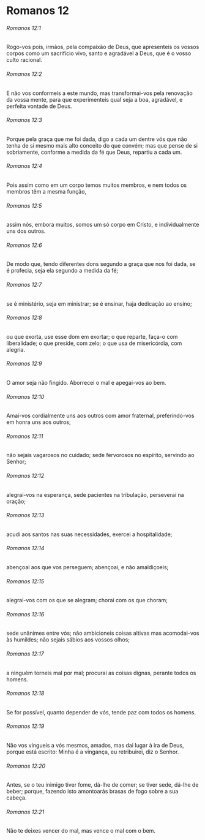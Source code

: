 # Romanos 12

###### Romanos 12:1

Rogo-vos pois, irmãos, pela compaixão de Deus, que apresenteis os vossos corpos como um sacrifício vivo, santo e agradável a Deus, que é o vosso culto racional.

###### Romanos 12:2

E não vos conformeis a este mundo, mas transformai-vos pela renovação da vossa mente, para que experimenteis qual seja a boa, agradável, e perfeita vontade de Deus.

###### Romanos 12:3

Porque pela graça que me foi dada, digo a cada um dentre vós que não tenha de si mesmo mais alto conceito do que convém; mas que pense de si sobriamente, conforme a medida da fé que Deus, repartiu a cada um.

###### Romanos 12:4

Pois assim como em um corpo temos muitos membros, e nem todos os membros têm a mesma função,

###### Romanos 12:5

assim nós, embora muitos, somos um só corpo em Cristo, e individualmente uns dos outros.

###### Romanos 12:6

De modo que, tendo diferentes dons segundo a graça que nos foi dada, se é profecia, seja ela segundo a medida da fé;

###### Romanos 12:7

se é ministério, seja em ministrar; se é ensinar, haja dedicação ao ensino;

###### Romanos 12:8

ou que exorta, use esse dom em exortar; o que reparte, faça-o com liberalidade; o que preside, com zelo; o que usa de misericórdia, com alegria.

###### Romanos 12:9

O amor seja não fingido. Aborrecei o mal e apegai-vos ao bem.

###### Romanos 12:10

Amai-vos cordialmente uns aos outros com amor fraternal, preferindo-vos em honra uns aos outros;

###### Romanos 12:11

não sejais vagarosos no cuidado; sede fervorosos no espírito, servindo ao Senhor;

###### Romanos 12:12

alegrai-vos na esperança, sede pacientes na tribulação, perseverai na oração;

###### Romanos 12:13

acudi aos santos nas suas necessidades, exercei a hospitalidade;

###### Romanos 12:14

abençoai aos que vos perseguem; abençoai, e não amaldiçoeis;

###### Romanos 12:15

alegrai-vos com os que se alegram; chorai com os que choram;

###### Romanos 12:16

sede unânimes entre vós; não ambicioneis coisas altivas mas acomodai-vos às humildes; não sejais sábios aos vossos olhos;

###### Romanos 12:17

a ninguém torneis mal por mal; procurai as coisas dignas, perante todos os homens.

###### Romanos 12:18

Se for possível, quanto depender de vós, tende paz com todos os homens.

###### Romanos 12:19

Não vos vingueis a vós mesmos, amados, mas dai lugar à ira de Deus, porque está escrito: Minha é a vingança, eu retribuirei, diz o Senhor.

###### Romanos 12:20

Antes, se o teu inimigo tiver fome, dá-lhe de comer; se tiver sede, dá-lhe de beber; porque, fazendo isto amontoarás brasas de fogo sobre a sua cabeça.

###### Romanos 12:21

Não te deixes vencer do mal, mas vence o mal com o bem.

